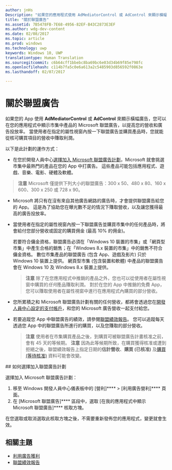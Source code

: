 ```yaml
---
author: jnHs
Description: "如果您的應用程式使用 AdMediatorControl 或 AdControl 來顯示橫幅廣告，您可以在您的應用程式中顯示 Microsoft 加盟廣告，以提高您的廣告投放率和營收。"
title: "關於聯盟廣告"
ms.assetid: 7B5478FB-7E68-4956-82EF-B43C2873E3EF
ms.author: wdg-dev-content
ms.date: 02/08/2017
ms.topic: article
ms.prod: windows
ms.technology: uwp
keywords: Windows 10, UWP
translationtype: Human Translation
ms.sourcegitcommit: c6b64cff1bbebc8ba69bc6e03d34b69f85e798fc
ms.openlocfilehash: c114b7fa5c0e6a613a2c5485903d856592f0863e
ms.lasthandoff: 02/07/2017

---
```


# <a name="about-affiliate-ads"></a>關於聯盟廣告

如果您的 App 使用 **AdMediatorControl** 或 **AdControl** 來顯示橫幅廣告，您可以在您的應用程式中顯示市集中產品的 Microsoft 聯盟廣告，以提高您的營收和廣告投放率。 當使用者在指定的屬性視窗內按一下聯盟廣告並購買產品時，您就能從核可購買項目的營收中賺取利潤。

以下是此計劃的運作方式：

* 在您於開發人員中心[選擇加入 Microsoft 聯盟廣告計劃](#opt-in)，Microsoft 就會挑選市集中最熱門的產品在您的 App 中打廣告。 這些產品可能包括應用程式、遊戲、音樂、電影、硬體及軟體。

 > **注意** Microsoft 僅提供下列大小的聯盟廣告：300 x 50、480 x 80、160 x 600、300 x 250 或 728 x 90。

* Microsoft 將只有在沒有來自其他廣告網路的廣告時，才會提供聯盟廣告給您的 App。 這是為了協助您在曝光數不足的情況下賺取營收，以及讓您獲得最高的廣告投放率。
* 當使用者在指定的屬性視窗內按一下聯盟廣告並購買市集中的任何產品時，將會給付您部分營收或固定的購買佣金 (最高 10% 的佣金)。

  若要符合傭金資格，聯盟廣告必須在「Windows 10 裝置的市集」或「網頁型市集」中產生合格的銷售；在「Windows 8.x 裝置的市集」中的銷售不符合傭金資格。 數位市集產品的聯盟廣告 (包含 App、遊戲及影片) 只於 Windows 10 裝置上提供。 網頁型市集 (包含裝置和軟體) 中產品的聯盟廣告會在 Windows 10 及 Windows 8.x 裝置上提供。

    > **注意** 除了在您應用程式中推銷的產品之外，您也可以從使用者在屬性視窗中購買的*任何*產品賺取利潤。 對於在您的 App 中推銷的免費 App，您可以賺取使用者在屬性視窗中進行在應用程式內購買的部分營收。

* 您所累積之和 Microsoft 聯盟廣告計劃有關的任何營收，都將會透過您在[開發人員中心設定的支付帳戶](setting-up-your-payout-account-and-tax-forms.md)，和您的 Microsoft 廣告營收一起支付給您。
* 若要追蹤您 App 中聯盟廣告的績效，請參閱[聯盟績效報告](affiliates-performance-report.md)。 您可以追蹤每天透過您 App 中的聯盟廣告所進行的購買，以及您賺取的部分營收。  

  > **注意** 使用者在市集購買產品之後，到購買可被聯盟廣告計畫核准之前，會有 45 天的等候期。 **注意** 因為此等候期所致，在購買獲得核准或遭到拒絕之後，聯盟績效報告上指定日期的**估計營收**、**購買 (已核准)** 及[購買 (等待核准)](affiliates-performance-report.md) 資料可能會改變。

<span id="opt-in" />
## <a name="how-to-opt-in-to-the-affiliate-ads-program"></a>如何選擇加入聯盟廣告計劃

選擇加入 Microsoft 聯盟廣告計劃：

1. 移至 Windows 開發人員中心儀表板中的 [營利]**** &gt; [利用廣告營利]**** 頁面。
2. 在 [Microsoft 聯盟廣告]**** 區段中，選取 [在我的應用程式中顯示 Microsoft 聯盟廣告]**** 核取方塊。

在您選取或取消選取此核取方塊之後，不需要重新發佈您的應用程式，變更就會生效。


## <a name="related-topics"></a>相關主題


* [利用廣告獲利](monetize-with-ads.md)
* [聯盟績效報告](affiliates-performance-report.md)

